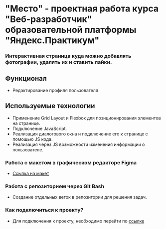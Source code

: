 # "Место" - проектная работа курса "Веб-разработчик" образовательной платформы "Яндекс.Практикум"
### Интерактивная страница куда можно добавлять фотографии, удалять их и ставить лайки.

## Функционал

* Редактирование профиля пользователя

## Используемые технологии

* Применение Grid Layout и Flexbox для позиционирования элементов на странице.
* Подключение JavaScript.
* Реализация диалогового окна и подключение его к странице с помощью JS кода.
* Реализация через JS возможности изменения информации о пользователе.

### Работа с макетом в графическом редакторе Figma
* [Ссылка на макет](https://www.figma.com/file/2cn9N9jSkmxD84oJik7xL7/JavaScript.-Sprint-4?node-id=28212-155&t=DdC8lJIf154vFCKU-0) 
### Работа с репозиторием через Git Bash
* Создание отдельных веток в репозитории для решения задач.
### Как подключиться к проекту?
* Для подключения к проекту, необходимо перейти по [ссылке](https://dmitry-rusinov.github.io/mesto "Проект Место")